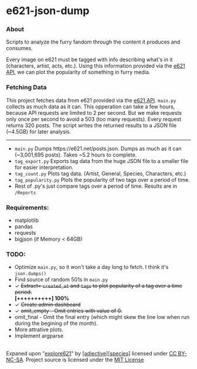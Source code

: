 # e621-json-dump
<h3><b>About</b></h3>
Scripts to analyze the furry fandom through the content it produces and consumes.<br>

Every image on e621 must be tagged with info describing what's in it (characters, artist, acts, etc.). Using this information provided via the <a href="https://e621.net/posts.json">e621 API</a>, we can plot the popularity of something in furry media.

<h3><b>Fetching Data</b></h3>
This project fetches data from e621 provided via the <a href="https://e621.net/posts.json">e621 API</a>. <code>main.py</code> collects as much data as it can. This opperation can take a few hours, because API requests are limited to 2 per second. But we make requests only once per second to avoid a 503 (too many requests). Every request returns 320 posts. The script writes the returned results to a JSON file (~4.5GB) for later analysis.

<hr>
<ul>
  <li><code>main.py</code> Dumps https://e621.net/posts.json. Dumps as much as it can (~3,001,695 posts). Takes ~5.2 hours to complete.<br>

  <li><code>tag_export.py</code> Exports tag data from the huge JSON file to a smaller file for easier interpretation.<br></li>
  <li><code>tag_count.py</code> Plots tag data. (Artist, General, Species, Characters, etc.)<br></li>
  <li><code>tag_popularity.py</code> Plots the popularity of two tags over a period of time.<br></li>
  <li>Rest of .py's just compare tags over a period of time. Results are in <code>/Reports</code></li>
</ul>

<h3><b>Requirements:</b></h3>
<ul>
  <li>matplotlib</li>
  <li>pandas</li>
  <li>requests</li>
  <li>bigjson (if Memory < 64GB)</li>
</ul>

<h3><b>TODO:</b></h3>
<ul>
  <li>Optimize <code>main.py</code>, so it won't take a day long to fetch. I think it's <code>json.dumps()</code></li>
  <li>Find source of random 501s in <code>main.py</code></li>
  <li>✓ <strike>Extract< <code>created_at</code> and <code>tags</code> to plot popularity of a tag over a time period.</strike></li>
  <b>[++++++++++] 100%</b><br></li>
  <li>✓ <strike>Create admin dashboard</strike></li>
  <li>✓ <strike>omit_empty - Omit entries with value of 0.</strike></li>
  <li>omit_final - Omit the final entry (which might skew the line low when run during the begining of the month).</li>
  <li>More attrative plots.</li>
  <li>Implement argparse</li>
</ul>
<br>
Expaned upon "<a href="https://explore621.net">explore621</a>" by <a href="https://adjectivespecies.com/">[adjective][species]</a> licensed under <a href="https://creativecommons.org/licenses/by-nc-sa/4.0/">CC BY-NC-SA</a>. Project source is licensed under the <a href="https://github.com/E-Krabs/e621-json-dump/blob/main/LICENSE">MIT License</a>
